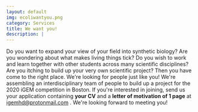 ```yaml
---
layout: default
img: ecoliwantyou.png
category: Services
title: We want you!
description: |
---
```

  Do you want to expand your view of your field into synthetic biology?
  Are you wondering about what makes living things tick?
  Do you wish to work and learn together with other students across many scientific disciplines?
  Are you itching to build up your very own scientific project?
  Then you have come to the right place. We're looking for people just like you!
  We're assembling an interdisciplinary team of people to build up a project for the
  2020 iGEM competition in Boston.
  If you're interested in joining, send us your application containing <b>your CV</b>
  and a <b>letter of motivation of 1 page</b> at
  <a href="mailto:igemhd.protonmail.com">
    igemhd@protonmail.com
  </a>.
  We're looking forward to meeting you!
